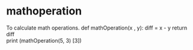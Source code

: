 # mathoperation
To calculate math operations.
def mathOperation(x , y):
    diff = x - y
    return diff  
print (mathOperation(5, 3) [3])
